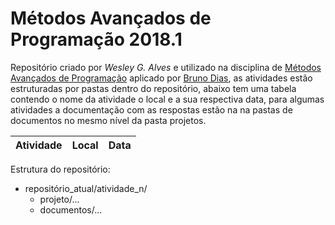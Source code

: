 
# Métodos Avançados de Programação 2018.1 

Repositório criado por *Wesley G. Alves* e utilizado na disciplina de [Métodos Avançados de Programação](https://www.diasbruno.com/map/2018/01/01/pt-map.html) aplicado por [Bruno Dias](https://www.diasbruno.com/sobre/), as atividades estão estruturadas por pastas dentro do repositório, abaixo tem uma tabela contendo o nome da atividade o local e a sua respectiva data, para algumas atividades a documentação com as respostas estão na na pastas de documentos no mesmo nível da pasta projetos.


| Atividade | Local | Data |
| ------ | ------ | ------ |


Estrutura do repositório:

- repositório_atual/atividade_n/    
  - projeto/...	 
  - documentos/...

